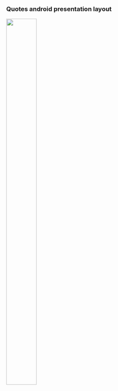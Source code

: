 ### Quotes android presentation layout </br> 
<img src="https://github.com/Brunha/Portfolio/blob/main/MAUIApps/Quotes/Quotes.gif" width="40%" height="50%"/>
